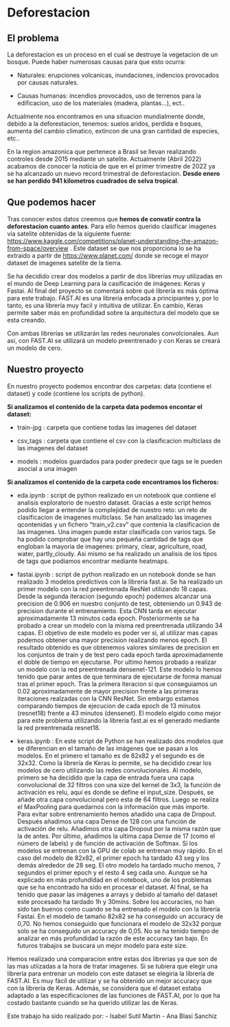 # Deforestacion

## El problema

La deforestacion es un proceso en el cual se destruye la vegetacion de un bosque. Puede haber numerosas causas para que esto ocurra:

- Naturales: erupciones volcanicas, inundaciones, indencios provocados por causas naturales.

- Causas humanas: incendios provocados, uso de terrenos para la edificacion, uso de los materiales (madera, plantas...), ect..


Actualmente nos encontramos en una situacion mundialmente donde, debido a la deforestacion, tenemos: suelos aridos, perdida e bsques, aumenta del cambio climatico, extincon de una gran cantidad de especies, etc..


En la region amazonica que pertenece a Brasil se llevan realizando controles desde 2015 mediante un satelite. Actualmente (Abril 2022) acabamos de conocer la noticia de que en el primer trimestre de 2022 ya se ha alcanzado un nuevo record trimestral de deforestacion. **Desde enero se han perdido 941 kilometros cuadrados de selva tropical**. 


## Que podemos hacer

Tras conocer estos datos creemos que **hemos de convatir contra la deforestacion cuanto antes**. Para ello hemos querido clasificar imagenes via satelite obtenidas de la siguiente fuente: https://www.kaggle.com/competitions/planet-understanding-the-amazon-from-space/overview . Este dataset se que nos proporciona lo se ha extraido a partir de  https://www.planet.com/ donde se recoge el mayor dataset de imagenes satelite de la tierra.

Se ha decidido crear dos modelos a partir de dos librerías muy utilizadas en el mundo de Deep Learning para la casificación de imágenes: Keras y Fastai. Al final del proyecto se comentará sobre qué librería es más óptima para este trabajo. FAST.AI es una librería enfocada a principiantes y, por lo tanto, es una librería muy facil y intuitiva de utilizar. En cambio, Keras permite saber más en profundidad sobre la arquitectura del modelo que se esta creando.

Con ambas librerías se utilizarán las redes neuronales convolcionales. Aun así, con FAST.AI se utilizará un modelo preentrenado y con Keras se creará un modelo de cero. 

## Nuestro proyecto

En nuestro proyecto podemos encontrar dos carpetas: data (contiene el dataset) y code (contiene los scripts de python).

**Si analizamos el contenido de la carpeta data podemos encontar el dataset:**

- train-jpg : carpeta que contiene todas las imagenes del dataset

- csv_tags : carpeta que contiene el csv con la clasificacion multiclass de las imagenes del dataset

- models : modelos guardados para poder predecir que tags se le pueden asocial a una imagen



**Si analizamos el contenido de la carpeta code encontramos los ficheros:**

- eda.ipynb : script de python realizado en un notebook que contiene el analisis exploratorio de nuestro dataset. Gracias a este script hemos podido llegar a entender la complejidad de nuestro reto: un reto de clasificacion de imagenes multiclass. Se han analizado las imagenes qcontenidas y un fichero "train_v2.csv" que contenia la clasificacion de las imagenes. Una imagen puede estar clasificada con varios tags. Se ha podido comprobar que hay una pequeña cantidad de tags que engloban la mayoria de imagenes: primary, clear, agriculture, road, water, partly_cloudy. Asi mismo se ha realizado un analisis de los tipos de tags que podiamos encontrar mediante heatmaps.

- fastai.ipynb : script de python realizado en un notebook donde se han realizado 3 modelos predictivos con la libreria fast.ai. Se ha realizado un primer modelo con la red preentrenada ResNet utilizando 18 capas. Desde la segunda iteracion (segundo epoch) podemos alcanzar una precision de 0.906 en nuestro conjunto de test, obteniendo un 0.943 de precision durante el entrenamiento. Esta CNN tarda en ejecutar aproximadamente 13 minutos cada epoch. Posteriormente se ha probado a crear un modelo con la misma red preentrenada utilizando 34 capas. El objetivo de este modelo es poder ver si, al utilizar mas capas podemos obtener una mayor precision realizando menos epoch. El resultado obtenido es que obtenemos valores similares de precision en los conjuntos de train y de test pero cada epoch tarda aproximadamente el doble de tiempo en ejecutarse. Por ultimo hemos probado a realizar un modelo con la red preentrenada densenet-121. Este modelo lo hemos tenido que parar antes de que terminara de ejecutarse de forma manual tras el primer epoch. Tras la primera iteracion si que conseguiamos un 0.02 aproximadamente de mayor precision frente a las primeras iteraciones realzadas con la CNN ResNet. Sin embargo estamos comparando tiempos de ejecucion de cada epoch de 13 minutos (resnet18) frente a 43 minutos (densenet). El modelo elgido como mejor para este problema utilizando la libreria fast.ai es el generado mediante la red preentrenada resnet18.

- keras.ipynb : En este script de Python se han realizado dos modelos que se diferencian en el tamaño de las imágenes que se pasan a los modelos. En el primero el tamaño es de 82x82 y el segundo es de 32x32. Como la librería de Keras lo permite, se ha decidido crear los modelos de cero utilizando las redes convolucionales. Al modelo, primero se ha decidido que la capa de entrada fuera una capa convolucional de 32 filtros con una size del kernel de 3x3, la función de activación es relu, aquí es donde se define el input_size. Después, se añade otra capa convolucional pero esta de 64 filtros. Luego se realiza el MaxPooling para quedarnos con la información que más importe. Para evitar sobre entrenamiento hemos añadido una capa de Dropout. Después añadimos una capa Dense de 128 con una función de activación de relu. Añadimos otra capa Dropout por la misma razón que la de antes. Por último, añadimos la ultima capa Dense de 17 (como el número de labels) y de función de activación de Softmax. Si los modelos se entrenan con la GPU de colab se entrenan muy rápido. En el caso del modelo de 82x82, el primer epoch ha tardado 43 seg y los demás alrededor de 28 seg. El otro modelo ha tardado mucho menos, 7 segundos el primer epoch y el resto 4 seg cada uno. Aunque se ha explicado en más profundidad en el notebook, uno de los problemas que se ha encontrado ha sido en procesar el dataset. Al final, se ha tenido que pasar las imágenes a arrays y debido al tamaño del dataset este procesado ha tardado 1h y 30mins. Sobre los accuracies, no han sido tan buenos como cuando se ha entrenado el modelo con la librería Fastai. En el modelo de tamaño 82x82 se ha conseguido un accuracy de 0,70. No hemos conseguido que funcionara el modelo de 32x32 porque solo se ha conseguido un accuracy de 0,05. No se ha tenido tiempo de analizar en más profundidad la razón de este accuracy tan bajo. En futuros trabajos se buscara un mejor modelo para este size.

Hemos realizado una comparacion entre estas dos librerias ya que son de las mas utiizadas a la hora de tratar imagenes. 
Si se tubiera que elegir una librería para entrenar un modelo con este dataset se elegiría la librería de FAST.AI. Es muy fácil de utilizar y se ha obtenido un mejor accuracy que con la librería de Keras. Además, se considera que el dataset estaba adaptado a las especificaciones de las funciones de FAST.AI, por lo que ha costado bastante cuando se ha querido utilizar las de Keras.

Este trabajo ha sido realizado por:
    - Isabel Sutil Martin
    - Ana Blasi Sanchiz
